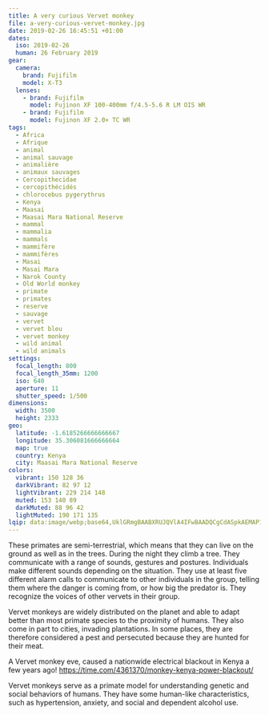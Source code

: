 ```yaml
---
title: A very curious Vervet monkey
file: a-very-curious-vervet-monkey.jpg
date: 2019-02-26 16:45:51 +01:00
dates:
  iso: 2019-02-26
  human: 26 February 2019
gear:
  camera:
    brand: Fujifilm
    model: X-T3
  lenses:
    - brand: Fujifilm
      model: Fujinon XF 100-400mm f/4.5-5.6 R LM OIS WR
    - brand: Fujifilm
      model: Fujinon XF 2.0× TC WR
tags:
  - Africa
  - Afrique
  - animal
  - animal sauvage
  - animalière
  - animaux sauvages
  - Cercopithecidae
  - cercopithécidés
  - chlorocebus pygerythrus
  - Kenya
  - Maasai
  - Maasai Mara National Reserve
  - mammal
  - mammalia
  - mammals
  - mammifère
  - mammifères
  - Masai
  - Masai Mara
  - Narok County
  - Old World monkey
  - primate
  - primates
  - reserve
  - sauvage
  - vervet
  - vervet bleu
  - vervet monkey
  - wild animal
  - wild animals
settings:
  focal_length: 800
  focal_length_35mm: 1200
  iso: 640
  aperture: 11
  shutter_speed: 1/500
dimensions:
  width: 3500
  height: 2333
geo:
  latitude: -1.6185266666666667
  longitude: 35.306081666666664
  map: true
  country: Kenya
  city: Maasai Mara National Reserve
colors:
  vibrant: 150 128 36
  darkVibrant: 82 97 12
  lightVibrant: 229 214 148
  muted: 153 140 89
  darkMuted: 88 96 42
  lightMuted: 190 171 135
lqip: data:image/webp;base64,UklGRmgBAABXRUJQVlA4IFwBAADQCgCdASpkAEMAP12gvFi/tSa0tBos6/AriWVsZ1yt8xTOCzgUWhv7JGfSrDgJVgAAK2EG98VxOMr81bgtTb9CAwfkgU+JNIuRXzBv3hOizO7Tgw7c/ySNZrrgTtY3gAD+n9tMt83KAzhimGWz5vhKMNCF8AI3fU7sdVosqybQ3lX+k4sBxIyODobNB2v748lMOKYkwAQJO35/PgBMyTtN32bbrLdv6P3xy9JauBg2CQkhB3tAgMOWRvXnIWsaOwlpm74DLgtSO3J/R/qFjpKhI9Xm05fsjLPItjZE9NPNrbcQp5g6Cq/88hspCjGfDTF9MX93ArF1HxXnzlTwJRENXeoxIjszi3pjZYx83A8RyAsLsXJQu7ByDI9hXEJsJADmmoqSrAFttilUBleCfXiubTnqSuY0tmg4DVcZVcQSa+E4buVJJqAuaOYdf764U5GDIqF9BKSSk4ztgAA=
---
```


These primates are semi-terrestrial, which means that they can live on the ground as well as in the trees. During the night they climb a tree.  They communicate with a range of sounds, gestures and postures. Individuals make different sounds depending on the situation. They use at least five different alarm calls to communicate to other individuals in the group, telling them where the danger is coming from, or how big the predator is. They recognize the voices of other vervets in their group. 

Vervet monkeys are widely distributed on the planet and able to adapt better than most primate species to the proximity of humans. They also come in part to cities, invading plantations. In some places, they are therefore considered a pest and persecuted because they are hunted for their meat.

A Vervet monkey eve, caused a nationwide electrical blackout in Kenya a few years ago! https://time.com/4361370/monkey-kenya-power-blackout/

Vervet monkeys serve as a primate model for understanding genetic and social behaviors of humans. They have some human-like characteristics, such as hypertension, anxiety, and social and dependent alcohol use.
